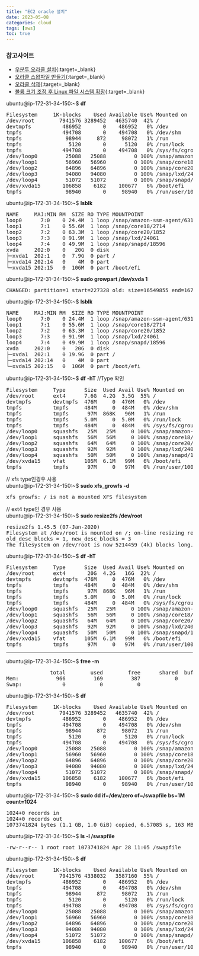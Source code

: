 ```yaml
---
title: "EC2 oracle 설치"
date: 2023-05-08
categories: cloud  
tags: [aws]
toc: true
---
```


### 참고사이트
* [우분투 오라클 설치](https://yunamom.tistory.com/335){:target=_blank}
* [오라클 스왑파일 만들기](https://yunamom.tistory.com/302?category=991468){:target=_blank}
* [오라클 삭제](https://dlgkstjq623.tistory.com/421){:target=_blank}
* [볼륨 크기 조정 후 Linux 파일 시스템 확장](https://docs.aws.amazon.com/ko_kr/AWSEC2/latest/UserGuide/recognize-expanded-volume-linux.html){:target=_blank}


ubuntu@ip-172-31-34-150:~$ **df**
<pre>
Filesystem     1K-blocks    Used Available Use% Mounted on
/dev/root        7941576 3289452   4635740  42% /
devtmpfs          486952       0    486952   0% /dev
tmpfs             494708       0    494708   0% /dev/shm
tmpfs              98944     872     98072   1% /run
tmpfs               5120       0      5120   0% /run/lock
tmpfs             494708       0    494708   0% /sys/fs/cgroup
/dev/loop0         25088   25088         0 100% /snap/amazon-ssm-agent/6312
/dev/loop1         56960   56960         0 100% /snap/core18/2714
/dev/loop2         64896   64896         0 100% /snap/core20/1852
/dev/loop3         94080   94080         0 100% /snap/lxd/24061
/dev/loop4         51072   51072         0 100% /snap/snapd/18596
/dev/xvda15       106858    6182    100677   6% /boot/efi
tmpfs              98940       0     98940   0% /run/user/1000
</pre>

ubuntu@ip-172-31-34-150:~$ **lsblk**
<pre>
NAME     MAJ:MIN RM  SIZE RO TYPE MOUNTPOINT
loop0      7:0    0 24.4M  1 loop /snap/amazon-ssm-agent/6312
loop1      7:1    0 55.6M  1 loop /snap/core18/2714
loop2      7:2    0 63.3M  1 loop /snap/core20/1852
loop3      7:3    0 91.9M  1 loop /snap/lxd/24061
loop4      7:4    0 49.9M  1 loop /snap/snapd/18596
xvda     202:0    0   20G  0 disk
├─xvda1  202:1    0  7.9G  0 part /
├─xvda14 202:14   0    4M  0 part
└─xvda15 202:15   0  106M  0 part /boot/efi
</pre>

ubuntu@ip-172-31-34-150:~$ **sudo growpart /dev/xvda 1**
<pre>
CHANGED: partition=1 start=227328 old: size=16549855 end=16777183 new: size=4171                         5679 end=41943007
</pre>

ubuntu@ip-172-31-34-150:~$ **lsblk**
<pre>
NAME     MAJ:MIN RM  SIZE RO TYPE MOUNTPOINT
loop0      7:0    0 24.4M  1 loop /snap/amazon-ssm-agent/6312
loop1      7:1    0 55.6M  1 loop /snap/core18/2714
loop2      7:2    0 63.3M  1 loop /snap/core20/1852
loop3      7:3    0 91.9M  1 loop /snap/lxd/24061
loop4      7:4    0 49.9M  1 loop /snap/snapd/18596
xvda     202:0    0   20G  0 disk
├─xvda1  202:1    0 19.9G  0 part /
├─xvda14 202:14   0    4M  0 part
└─xvda15 202:15   0  106M  0 part /boot/efi
</pre>

ubuntu@ip-172-31-34-150:~$ **df -hT**                               //Type 확인
<pre>
Filesystem     Type      Size  Used Avail Use% Mounted on
/dev/root      ext4      7.6G  4.2G  3.5G  55% /
devtmpfs       devtmpfs  476M     0  476M   0% /dev
tmpfs          tmpfs     484M     0  484M   0% /dev/shm
tmpfs          tmpfs      97M  868K   96M   1% /run
tmpfs          tmpfs     5.0M     0  5.0M   0% /run/lock
tmpfs          tmpfs     484M     0  484M   0% /sys/fs/cgroup
/dev/loop0     squashfs   25M   25M     0 100% /snap/amazon-ssm-agent/6312
/dev/loop1     squashfs   56M   56M     0 100% /snap/core18/2714
/dev/loop2     squashfs   64M   64M     0 100% /snap/core20/1852
/dev/loop3     squashfs   92M   92M     0 100% /snap/lxd/24061
/dev/loop4     squashfs   50M   50M     0 100% /snap/snapd/18596
/dev/xvda15    vfat      105M  6.1M   99M   6% /boot/efi
tmpfs          tmpfs      97M     0   97M   0% /run/user/1000
</pre>

// xfs type인경우 사용  
ubuntu@ip-172-31-34-150:~$ **sudo xfs_growfs -d** 		
<pre>
xfs_growfs: / is not a mounted XFS filesystem
</pre>

// ext4 type인 경우 사용  
ubuntu@ip-172-31-34-150:~$ **sudo resize2fs /dev/root**		
<pre>
resize2fs 1.45.5 (07-Jan-2020)
Filesystem at /dev/root is mounted on /; on-line resizing required
old_desc_blocks = 1, new_desc_blocks = 3
The filesystem on /dev/root is now 5214459 (4k) blocks long.
</pre>

ubuntu@ip-172-31-34-150:~$ **df -hT**
<pre>
Filesystem     Type      Size  Used Avail Use% Mounted on
/dev/root      ext4       20G  4.2G   16G  22% /
devtmpfs       devtmpfs  476M     0  476M   0% /dev
tmpfs          tmpfs     484M     0  484M   0% /dev/shm
tmpfs          tmpfs      97M  868K   96M   1% /run
tmpfs          tmpfs     5.0M     0  5.0M   0% /run/lock
tmpfs          tmpfs     484M     0  484M   0% /sys/fs/cgroup
/dev/loop0     squashfs   25M   25M     0 100% /snap/amazon-ssm-agent/6312
/dev/loop1     squashfs   56M   56M     0 100% /snap/core18/2714
/dev/loop2     squashfs   64M   64M     0 100% /snap/core20/1852
/dev/loop3     squashfs   92M   92M     0 100% /snap/lxd/24061
/dev/loop4     squashfs   50M   50M     0 100% /snap/snapd/18596
/dev/xvda15    vfat      105M  6.1M   99M   6% /boot/efi
tmpfs          tmpfs      97M     0   97M   0% /run/user/1000
</pre>

--------------------------------------------------------------------------  


ubuntu@ip-172-31-34-150:~$ **free -m**
<pre>
              total        used        free      shared  buff/cache   available
Mem:            966         169         387           0         408         629
Swap:             0           0           0
</pre>

ubuntu@ip-172-31-34-150:~$ **df**
<pre>
Filesystem     1K-blocks    Used Available Use% Mounted on
/dev/root        7941576 3289452   4635740  42% /
devtmpfs          486952       0    486952   0% /dev
tmpfs             494708       0    494708   0% /dev/shm
tmpfs              98944     872     98072   1% /run
tmpfs               5120       0      5120   0% /run/lock
tmpfs             494708       0    494708   0% /sys/fs/cgroup
/dev/loop0         25088   25088         0 100% /snap/amazon-ssm-agent/6312
/dev/loop1         56960   56960         0 100% /snap/core18/2714
/dev/loop2         64896   64896         0 100% /snap/core20/1852
/dev/loop3         94080   94080         0 100% /snap/lxd/24061
/dev/loop4         51072   51072         0 100% /snap/snapd/18596
/dev/xvda15       106858    6182    100677   6% /boot/efi
tmpfs              98940       0     98940   0% /run/user/1000
</pre>

ubuntu@ip-172-31-34-150:~$ **sudo dd if=/dev/zero of=/swapfile bs=1M count=1024**
<pre>
1024+0 records in
1024+0 records out
1073741824 bytes (1.1 GB, 1.0 GiB) copied, 6.57085 s, 163 MB/s
</pre>

ubuntu@ip-172-31-34-150:~$ **ls -l /swapfile**
<pre>
-rw-r--r-- 1 root root 1073741824 Apr 28 11:05 /swapfile
</pre>

ubuntu@ip-172-31-34-150:~$ **df**  
<pre>
Filesystem     1K-blocks    Used Available Use% Mounted on
/dev/root        7941576 4338032   3587160  55% /
devtmpfs          486952       0    486952   0% /dev
tmpfs             494708       0    494708   0% /dev/shm
tmpfs              98944     872     98072   1% /run
tmpfs               5120       0      5120   0% /run/lock
tmpfs             494708       0    494708   0% /sys/fs/cgroup
/dev/loop0         25088   25088         0 100% /snap/amazon-ssm-agent/6312
/dev/loop1         56960   56960         0 100% /snap/core18/2714
/dev/loop2         64896   64896         0 100% /snap/core20/1852
/dev/loop3         94080   94080         0 100% /snap/lxd/24061
/dev/loop4         51072   51072         0 100% /snap/snapd/18596
/dev/xvda15       106858    6182    100677   6% /boot/efi
tmpfs              98940       0     98940   0% /run/user/1000
<pre>
